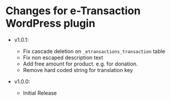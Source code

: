 # Changes for e-Transaction WordPress plugin

* v1.0.1:
    * Fix cascade deletion on `_etransactions_transaction` table
    * Fix non escaped description text
    * Add free amount for product. e.g. for donation.
    * Remove hard coded string for translation key
    
* v1.0.0: 
    * Initial Release
